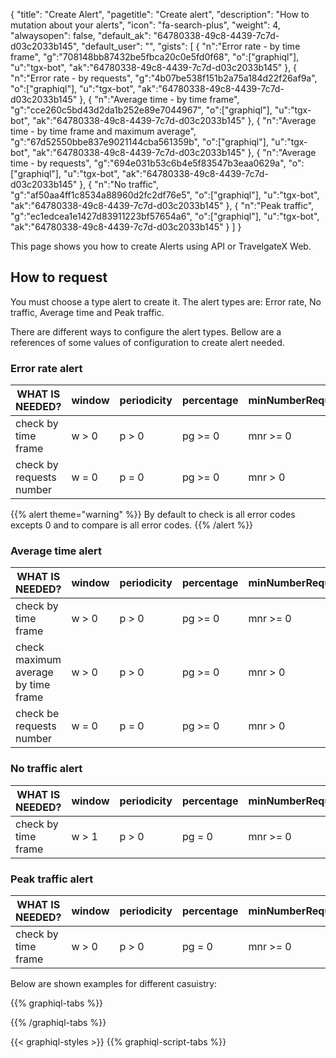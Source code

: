 {
"title": "Create Alert",
"pagetitle": "Create alert",
"description": "How to mutation about your alerts",
"icon": "fa-search-plus",
"weight": 4,
"alwaysopen": false,
"default_ak": "64780338-49c8-4439-7c7d-d03c2033b145",
"default_user": "",
"gists": [
    {
        "n":"Error rate - by time frame",
        "g":"708148bb87432be5fbca20c0e5fd0f68",
        "o":["graphiql"],
        "u":"tgx-bot",
        "ak":"64780338-49c8-4439-7c7d-d03c2033b145"
    }, 
    {
        "n":"Error rate - by requests",
        "g":"4b07be538f151b2a75a184d22f26af9a",
        "o":["graphiql"],
        "u":"tgx-bot",
        "ak":"64780338-49c8-4439-7c7d-d03c2033b145"
    },
     {
        "n":"Average time - by time frame",
        "g":"cce260c5bd43d2da1b252e89e7044967",
        "o":["graphiql"],
        "u":"tgx-bot",
        "ak":"64780338-49c8-4439-7c7d-d03c2033b145"
    }, 
     {
        "n":"Average time - by time frame and maximum average",
        "g":"67d52550bbe837e9021144cba561359b",
        "o":["graphiql"],
        "u":"tgx-bot",
        "ak":"64780338-49c8-4439-7c7d-d03c2033b145"
    }, 
     {
        "n":"Average time - by requests",
        "g":"694e031b53c6b4e5f83547b3eaa0629a",
        "o":["graphiql"],
        "u":"tgx-bot",
        "ak":"64780338-49c8-4439-7c7d-d03c2033b145"
    }, 
     {
        "n":"No traffic",
        "g":"af50aa4ff1c8534a88960d2fc2df76e5",
        "o":["graphiql"],
        "u":"tgx-bot",
        "ak":"64780338-49c8-4439-7c7d-d03c2033b145"
    },
    {
        "n":"Peak traffic",
        "g":"ec1edcea1e1427d83911223bf57654a6",
        "o":["graphiql"],
        "u":"tgx-bot",
        "ak":"64780338-49c8-4439-7c7d-d03c2033b145"
    }
        ]
}

This page shows you how to create Alerts using API or TravelgateX Web.

## How to request

You must choose a type alert to create it. The alert types are: Error rate, No traffic, Average time and Peak traffic.

There are different ways to configure the alert types. Bellow are a references of some values of configuration to create alert needed.

### Error rate alert
WHAT IS NEEDED? | window | periodicity | percentage | minNumberRequests | to check | to compare
----------|----------|----------|----------|----------|----------|----------
check by time frame     | w > 0 | p > 0 | pg >= 0 | mnr >= 0 | error codes | error codes
check by requests number| w = 0 | p = 0 | pg >= 0 | mnr > 0 | error codes | error codes

{{% alert theme="warning" %}}
By default to check is all error codes excepts 0 and to compare is all error codes.
{{% /alert %}}

### Average time alert

WHAT IS NEEDED? | window | periodicity | percentage | minNumberRequests |  offset | historical windows | maximum average
----------|----------|----------|----------|----------|----------|----------|----------
check by time frame                 | w > 0 | p > 0 | pg >= 0 | mnr >= 0 | o >= 0 | hw >= 0 | ma = 0
check maximum average by time frame | w > 0 | p > 0 | pg >= 0 | mnr > 0 | o >= 0 | hw = 0 | ma >= 0
check be requests number            | w = 0 | p = 0 | pg >= 0 | mnr > 0 | o >= 0 | hw = 0 | ma >= 0

### No traffic alert

WHAT IS NEEDED? | window | periodicity | percentage | minNumberRequests
----------|----------|----------|----------|----------
check by time frame  | w > 1 | p > 0 | pg = 0 | mnr >= 0 

### Peak traffic alert

WHAT IS NEEDED? | window | periodicity | percentage | minNumberRequests | offset | historical windows
----------|----------|----------|----------|----------|----------|----------
check by time frame  | w > 0 | p > 0 | pg = 0 | mnr >= 0 | o >= 0 | hw > 0


Below are shown examples for different casuistry:

{{% graphiql-tabs %}}


{{% /graphiql-tabs %}}

{{< graphiql-styles >}}
{{% graphiql-script-tabs %}}